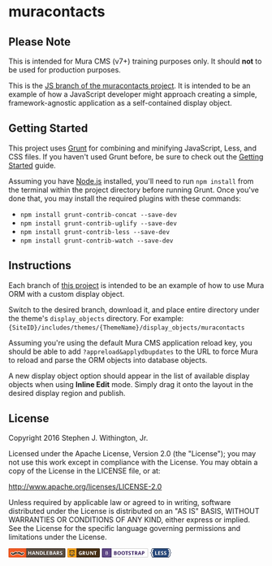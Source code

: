 # muracontacts

## Please Note
This is intended for Mura CMS (v7+) training purposes only. It should **not** to be used for production purposes.

This is the [JS branch of the muracontacts project](https://github.com/stevewithington/muracontacts/tree/js). It is intended to be an example of how a JavaScript developer might approach creating a simple, framework-agnostic application as a self-contained display object.


## Getting Started

This project uses [Grunt](http://gruntjs.com/) for combining and minifying JavaScript, Less, and CSS files. If you haven't used Grunt before, be sure to check out the [Getting Started](http://gruntjs.com/getting-started) guide.

Assuming you have [Node.js](https://nodejs.org) installed, you'll need to run `npm install` from the terminal within the project directory before running Grunt. Once you've done that, you may install the required plugins with these commands:

* `npm install grunt-contrib-concat --save-dev`
* `npm install grunt-contrib-uglify --save-dev`
* `npm install grunt-contrib-less --save-dev`
* `npm install grunt-contrib-watch --save-dev`

## Instructions
Each branch of [this project](https://github.com/stevewithington/muracontacts) is intended to be an example of how to use Mura ORM with a custom display object.

Switch to the desired branch, download it, and place entire directory under the theme's `display_objects` directory. For example:
`{SiteID}/includes/themes/{ThemeName}/display_objects/muracontacts`

Assuming you're using the default Mura CMS application reload key, you should be able to add `?appreload&applydbupdates` to the URL to force Mura to reload and parse the ORM objects into database objects.

A new display object option should appear in the list of available display objects when using **Inline Edit** mode. Simply drag it onto the layout in the desired display region and publish.

## License
Copyright 2016 Stephen J. Withington, Jr.

Licensed under the Apache License, Version 2.0 (the "License"); you may not use this work except in compliance with the License. You may obtain a copy of the License in the LICENSE file, or at:

http://www.apache.org/licenses/LICENSE-2.0

Unless required by applicable law or agreed to in writing, software distributed under the License is distributed on an "AS IS" BASIS, WITHOUT WARRANTIES OR CONDITIONS OF ANY KIND, either express or implied. See the License for the specific language governing permissions and limitations under the License.

![Built with Handlebars](https://github.com/pixel-cookers/built-with-badges/blob/master/handlebars/handlebars-short-flat.png)
![Built with Grunt](https://github.com/pixel-cookers/built-with-badges/blob/master/grunt/grunt-short-flat.png)
![Built with Bootstrap](https://github.com/pixel-cookers/built-with-badges/blob/master/bootstrap/bootstrap-short-flat.png)
![Styled with Less](https://github.com/pixel-cookers/built-with-badges/blob/master/less/less-short-flat.png)
